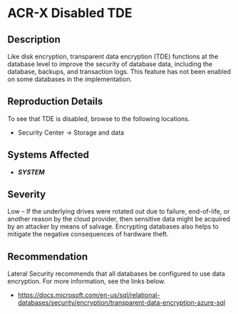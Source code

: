 ACR-X Disabled TDE
==================

Description
-----------
Like disk encryption, transparent data encryption (TDE) functions at the database level to improve the security of database data, including the database, backups, and transaction logs. This feature has not been enabled on some databases in the implementation.

Reproduction Details
--------------------
To see that TDE is disabled, browse to the following locations.
* Security Center -> Storage and data

Systems Affected
----------------
  * ***SYSTEM***

Severity
--------
Low – If the underlying drives were rotated out due to failure, end-of-life, or another reason by the cloud provider, then sensitive data might be acquired by an attacker by means of salvage. Encrypting databases also helps to mitigate the negative consequences of hardware theft.

Recommendation
--------------
Lateral Security recommends that all databases be configured to use data encryption. For more information, see the links below.
* https://docs.microsoft.com/en-us/sql/relational-databases/security/encryption/transparent-data-encryption-azure-sql
